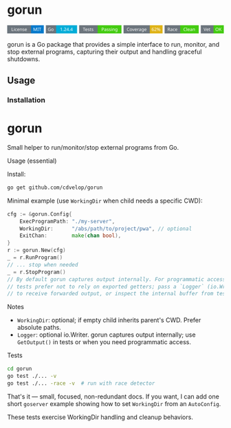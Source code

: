 # gorun
<!-- START_SECTION:BADGES_SECTION -->
<a href="docs/img/badges.svg"><img src="docs/img/badges.svg" alt="Project Badges" title="Generated by badges.sh from github.com/cdvelop/devscripts"></a>
<!-- END_SECTION:BADGES_SECTION -->

gorun is a Go package that provides a simple interface to run, monitor, and stop external programs, capturing their output and handling graceful shutdowns.

## Usage

### Installation

# gorun

Small helper to run/monitor/stop external programs from Go.

Usage (essential)

Install:

```sh
go get github.com/cdvelop/gorun
```

Minimal example (use `WorkingDir` when child needs a specific CWD):

```go
cfg := &gorun.Config{
    ExecProgramPath: "./my-server",
    WorkingDir:      "/abs/path/to/project/pwa", // optional
    ExitChan:        make(chan bool),
}
r := gorun.New(cfg)
_ = r.RunProgram()
// ... stop when needed
_ = r.StopProgram()
// By default gorun captures output internally. For programmatic access in
// tests prefer not to rely on exported getters; pass a `Logger` (io.Writer)
// to receive forwarded output, or inspect the internal buffer from tests.
```

Notes
- `WorkingDir`: optional; if empty child inherits parent's CWD. Prefer absolute paths.
- `Logger`: optional io.Writer. gorun captures output internally; use `GetOutput()` in tests or when you need programmatic access.

Tests

```bash
cd gorun
go test ./... -v
go test ./... -race -v  # run with race detector
```

That's it — small, focused, non-redundant docs. If you want, I can add one short `goserver` example showing how to set `WorkingDir` from an `AutoConfig`.

These tests exercise WorkingDir handling and cleanup behaviors.



